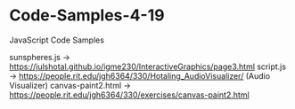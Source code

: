 # Code-Samples-4-19
JavaScript Code Samples 

sunspheres.js -> https://julshotal.github.io/igme230/InteractiveGraphics/page3.html 
script.js -> https://people.rit.edu/jgh6364/330/Hotaling_AudioVisualizer/ (Audio Visualizer)
canvas-paint2.html -> https://people.rit.edu/jgh6364/330/exercises/canvas-paint2.html
